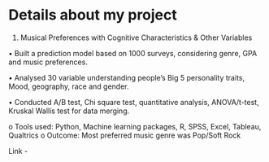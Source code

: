 <h1> 
Details about my project 
</h1>

1)  Musical Preferences with Cognitive Characteristics & Other Variables

•	Built a prediction model based on 1000 surveys, considering genre, GPA and music preferences. 

•	Analysed 30 variable understanding people’s Big 5 personality traits, Mood, geography, race and gender.

•	Conducted A/B test, Chi square test, quantitative analysis, ANOVA/t-test, Kruskal Wallis test for data merging.
  
  o	Tools used: Python, Machine learning packages, R, SPSS, Excel, Tableau, Qualtrics
  o	Outcome: Most preferred music genre was Pop/Soft Rock 

  Link - 
